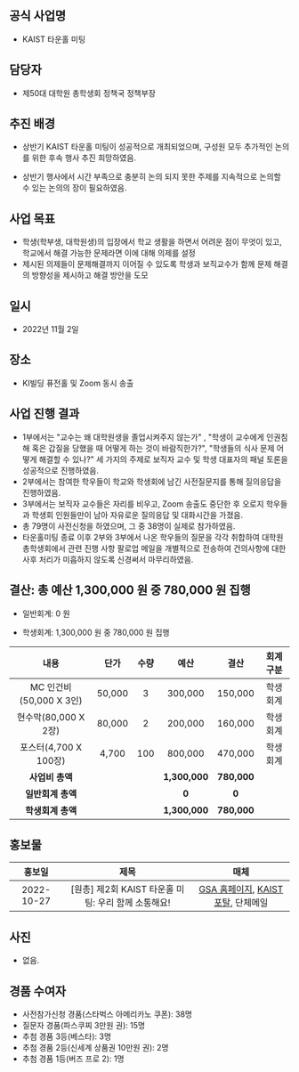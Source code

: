 

## 공식 사업명

- KAIST 타운홀 미팅

  

## 담당자

- 제50대 대학원 총학생회 정책국 정책부장

  

## 추진 배경

- 상반기 KAIST 타운홀 미팅이 성공적으로 개최되었으며, 구성원 모두 추가적인 논의를 위한 후속 행사 추진 희망하였음.

- 상반기 행사에서 시간 부족으로 충분히 논의 되지 못한 주제를 지속적으로 논의할 수 있는 논의의 장이 필요하였음.
  

## 사업 목표

- 학생(학부생, 대학원생)의 입장에서 학교 생활을 하면서 어려운 점이 무엇이 있고, 학교에서 해결 가능한 문제라면 이에 대해 의제를 설정
-   제시된 의제들이 문제해결까지 이어질 수 있도록 학생과 보직교수가 함께 문제 해결의 방향성을 제시하고 해결 방안을 도모

  

## 일시

- 2022년 11월 2일

  

## 장소

- KI빌딩 퓨전홀 및 Zoom 동시 송출 

  

## 사업 진행 결과

- 1부에서는 "교수는 왜 대학원생을 졸업시켜주지 않는가" , "학생이 교수에게 인권침해 혹은 갑질을 당했을 때 어떻게 하는 것이 바람직한가?", "학생들의 식사 문제 어떻게 해결할 수 있나?" 세 가지의 주제로 보직자 교수 및 학생 대표자의 패널 토론을 성공적으로 진행하였음.
- 2부에서는 참여한 학우들이 학교와 학생회에 남긴 사전질문지를 통해 질의응답을 진행하였음.
- 3부에서는 보직자 교수들은 자리를 비우고, Zoom 송출도 중단한 후 오로지 학우들과 학생회 인원들만이 남아 자유로운 질의응답 및 대화시간을 가졌음.
- 총 79명이 사전신청을 하였으며, 그 중 38명이 실제로 참가하였음.
- 타운홀미팅 종료 이후 2부와 3부에서 나온 학우들의 질문을 각각 취합하여 대학원총학생회에서 관련 진행 사항 팔로업 메일을 개별적으로 전송하여 건의사항에 대한 사후 처리가 미흡하지 않도록 신경써서 마무리하였음. 


  

## 결산: 총 예산 1,300,000 원 중 780,000 원 집행

- 일반회계: 0 원

- 학생회계: 1,300,000 원 중 780,000 원 집행




| **내용** | **단가** | **수량** | **예산** | **결산** | **회계구분** |
|:---:|:---:|:---:|:---:|:---:|:---:|
| MC 인건비(50,000 X 3인) | 50,000 | 3 | 300,000 | 150,000 | 학생회계 |
| 현수막(80,000 X 2장) | 80,000 | 2 | 200,000 | 160,000 | 학생회계 |
| 포스터(4,700 X 100장) | 4,700 | 100 | 800,000 | 470,000 | 학생회계 |
| **사업비 총액** | | | **1,300,000** | **780,000** | |
| **일반회계 총액** | | | **0** | **0** | |
| **학생회계 총액** | | | **1,300,000** | **780,000** | |

  
  

## 홍보물

  

| **홍보일** | **제목** | **매체** |
|:---:|:---:|:---:|
| 2022-10-27 | [원총] 제2회 KAIST 타운홀 미팅: 우리 함께 소통해요! | [GSA 홈페이지](https://gsa.kaist.ac.kr/notice/212090), [KAIST 포탈](https://portal.kaist.ac.kr/ennotice/student_notice/11666858463561), 단체메일

  

## 사진

- 없음.

  

## 경품 수여자

- 사전참가신청 경품(스타벅스 아메리카노 쿠폰): 38명
- 질문자 경품(파스쿠찌 3만원 권): 15명
- 추첨 경품 3등(베스타): 3명
- 추첨 경품 2등(신세계 상품권 10만원 권): 2명
- 추첨 경품 1등(버즈 프로 2): 1명 
